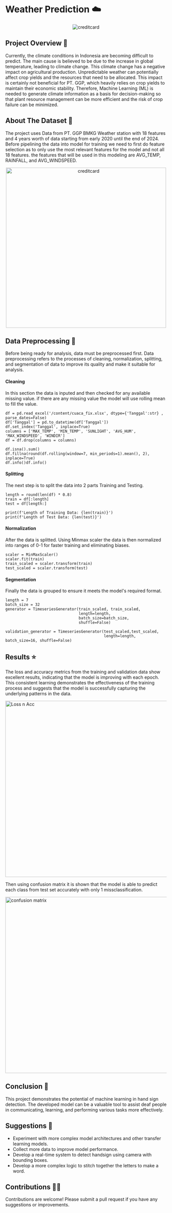 # Weather Prediction ☁️
<div align="center">
  <img src="https://github.com/williiiamr/ASL_Recoginition/blob/master/img/ASL_cover.png" alt="creditcard">
</div>

## Project Overview 📑
Currently, the climate conditions in Indonesia are becoming difficult to predict. The main cause is believed to be due to the increase in global temperature, leading to climate change. This climate change has a negative impact on agricultural production. Unpredictable weather can potentially affect crop yields and the resources that need to be allocated. This impact is certainly not beneficial for PT. GGP, which heavily relies on crop yields to maintain their economic stability. Therefore, Machine Learning (ML) is needed to generate climate information as a basis for decision-making so that plant resource management can be more efficient and the risk of crop failure can be minimized.

## About The Dataset 📅
The project uses Data from PT. GGP BMKG Weather station with 18 features and 4 years worth of data starting from early 2020 until the end of 2024. Before pipelining the data into model for training we need to first do feature selection as to only use the most relevant features for the model and not all 18 features. the features that will be used in this modeling are AVG_TEMP, RAINFALL, and AVG_WINDSPEED. 
<div align="center">
  <img src="https://github.com/williiiamr/Weather-Prediction/blob/master/img/dataset.png" alt="creditcard" width='500'>
</div>

## Data Preprocessing 🔗
Before being ready for analysis, data must be preprocessed first. Data preprocessing refers to the processes of cleaning, normalization, splitting, and segmentation of data to improve its quality and make it suitable for analysis.
<br>
#### **Cleaning**
In this section the data is inputed and then checked for any available missing value. if there are any missing value the model will use rolling mean to fill the value.
```
df = pd.read_excel('/content/cuaca_fix.xlsx', dtype={'Tanggal':str} , parse_dates=False)
df['Tanggal'] = pd.to_datetime(df['Tanggal'])
df.set_index('Tanggal', inplace=True)
columns = ['MAX_TEMP', 'MIN_TEMP', 'SUNLIGHT', 'AVG_HUM', 'MAX_WINDSPEED', 'WINDIR']
df = df.drop(columns = columns)

df.isna().sum()
df.fillna(round(df.rolling(window=7, min_periods=1).mean(), 2), inplace=True)
df.info()df.info()
```
#### **Splitting**
The next step is to split the data into 2 parts Training and Testing.
```
length = round(len(df) * 0.8)
train = df[:length]
test = df[length:]

print(f'Length of Training Data: {len(train)}')
print(f'Length of Test Data: {len(test)}')
```
#### **Normalization**
After the data is splitted. Using Minmax scaler the data is then normalized into ranges of 0-1 for faster training and eliminating biases.
```
scaler = MinMaxScaler()
scaler.fit(train)
train_scaled = scaler.transform(train)
test_scaled = scaler.transform(test)
```

#### **Segmentation**
Finally the data is grouped to ensure it meets the model's required format.
```
length = 7
batch_size = 32
generator = TimeseriesGenerator(train_scaled, train_scaled,
                                length=length,
                                batch_size=batch_size,
                                shuffle=False)

validation_generator = TimeseriesGenerator(test_scaled,test_scaled,
                                           length=length, batch_size=16, shuffle=False)
```


## Results ⭐
The loss and accuracy metrics from the training and validation data show excellent results, indicating that the model is improving with each epoch. This consistent learning demonstrates the effectiveness of the training process and suggests that the model is successfully capturing the underlying patterns in the data. 
<div align="left">
  <img src="https://github.com/williiiamr/ASL_Recoginition/blob/master/img/Loss_and_acc.png" alt="Loss n Acc", width='550'>
</div>


Then using confusion matrix it is shown that the model is able to predict each class from test set accurately with only 1 missclassification.
<div align="left">
  <img src="https://github.com/williiiamr/ASL_Recoginition/blob/master/img/Confusion%20Matrix.png" alt="confusion matrix", width='550'>
</div>



## Conclusion 💾
This project demonstrates the potential of machine learning in hand sign detection. The developed model can be a valuable tool to assist deaf people in communicating, learning, and performing various tasks more effectively.

## Suggestions 📎
- Experiment with more complex model architectures and other transfer learning models.
- Collect more data to improve model performance.
- Develop a real-time system to detect handsign using camera with bounding boxes.
- Develop a more complex logic to stitch together the letters to make a word.

## Contributions 👨‍🔧
Contributions are welcome! Please submit a pull request if you have any suggestions or improvements.

